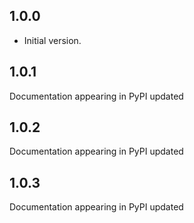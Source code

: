## 1.0.0

- Initial version.

## 1.0.1

Documentation appearing in PyPI updated

## 1.0.2

Documentation appearing in PyPI updated

## 1.0.3

Documentation appearing in PyPI updated
